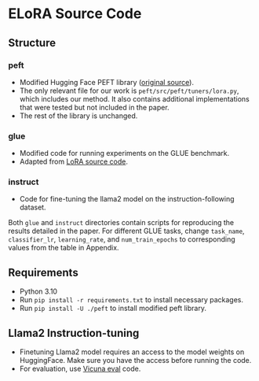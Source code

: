 # ELoRA Source Code

## Structure

### peft

- Modified Hugging Face PEFT library ([original source](https://github.com/huggingface/peft/)).
- The only relevant file for our work is `peft/src/peft/tuners/lora.py`, which includes our method. It also contains additional implementations that were tested but not included in the paper.
- The rest of the library is unchanged.

### glue

- Modified code for running experiments on the GLUE benchmark.
- Adapted from [LoRA source code](https://github.com/microsoft/LoRA/blob/main/examples/NLU/examples/text-classification/run_glue.py).

### instruct

- Code for fine-tuning the llama2 model on the instruction-following dataset.

Both `glue` and `instruct` directories contain scripts for reproducing the results detailed in the paper. For different GLUE tasks, change `task_name`, `classifier_lr`, `learning_rate`, and `num_train_epochs` to corresponding values from the table in Appendix.

## Requirements

- Python 3.10
- Run `pip install -r requirements.txt` to install necessary packages.
- Run `pip install -U ./peft` to install modified peft library.

## Llama2 Instruction-tuning

- Finetuning Llama2 model requires an access to the model weights on HuggingFace. Make sure you have the access before running the code.
- For evaluation, use [Vicuna eval](https://github.com/lm-sys/vicuna-blog-eval) code.

